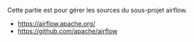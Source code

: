 Cette partie est pour gérer les sources du sous-projet airflow.
- https://airflow.apache.org/
- https://github.com/apache/airflow
